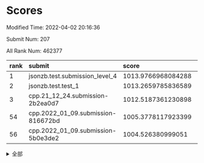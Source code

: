 # Scores

Modified Time: 2022-04-02 20:16:36

Submit Num: 207

All Rank Num: 462377

| rank |               submit               |       score        |       sigma        | pk_num |
| :--- | :--------------------------------- | :----------------- | :----------------- | :----- |
| 1    | jsonzb.test.submission_level_4     | 1013.9766968084288 | 0.8036398961230623 | 8933   |
| 2    | jsonzb.test.test_1                 | 1013.2659785836589 | 0.7982713992683415 | 8935   |
| 3    | cpp.21_12_24.submission-2b2ea0d7   | 1012.5187361230898 | 0.7727445115491158 | 8930   |
| 54   | cpp.2022_01_09.submission-816672bd | 1005.3778117923399 | 0.710937700775933  | 8935   |
| 56   | cpp.2022_01_09.submission-5b0e3de2 | 1004.526380999051  | 0.7189434643827475 | 8938   |


<details>
<summary>全部</summary>

| rank |                 submit                 |       score        |       sigma        | pk_num |
| :--- | :------------------------------------- | :----------------- | :----------------- | :----- |
| 1    | jsonzb.test.submission_level_4         | 1013.9766968084288 | 0.8036398961230623 | 8933   |
| 2    | jsonzb.test.test_1                     | 1013.2659785836589 | 0.7982713992683415 | 8935   |
| 3    | cpp.21_12_24.submission-2b2ea0d7       | 1012.5187361230898 | 0.7727445115491158 | 8930   |
| 4    | gobigger.level_3.submission_level_3_12 | 1011.6032487289002 | 0.7971764757738865 | 8935   |
| 5    | gobigger.level_3.submission_level_3_48 | 1011.549865484532  | 0.7695578009436104 | 8931   |
| 6    | gobigger.level_3.submission_level_3_34 | 1011.4883485364148 | 0.7751811153527498 | 8935   |
| 7    | gobigger.level_3.submission_level_3_25 | 1011.4516429658883 | 0.7684249163593784 | 8937   |
| 8    | gobigger.level_3.submission_level_3_22 | 1011.3699606488238 | 0.7896929298116822 | 8938   |
| 9    | gobigger.level_3.submission_level_3_15 | 1011.328801097595  | 0.7805191259160275 | 8931   |
| 10   | gobigger.level_3.submission_level_3_47 | 1011.3216431607369 | 0.7870646580153414 | 8937   |
| 11   | gobigger.level_3.submission_level_3_31 | 1010.9693321813269 | 0.756201241984537  | 8933   |
| 12   | gobigger.level_3.submission_level_3_37 | 1010.8963796892825 | 0.7596625474942923 | 8931   |
| 13   | gobigger.level_3.submission_level_3_39 | 1010.8822613280616 | 0.7592305507381355 | 8936   |
| 14   | gobigger.level_3.submission_level_3_42 | 1010.8023337618766 | 0.7741617089871552 | 8929   |
| 15   | gobigger.level_3.submission_level_3_38 | 1010.7991901571378 | 0.740055600701639  | 8934   |
| 16   | gobigger.level_3.submission_level_3_1  | 1010.7656672893548 | 0.7876364293314232 | 8933   |
| 17   | gobigger.level_3.submission_level_3_9  | 1010.67220732329   | 0.7729382859278303 | 8933   |
| 18   | gobigger.level_3.submission_level_3_8  | 1010.6263702744118 | 0.7702871651569281 | 8934   |
| 19   | gobigger.level_3.submission_level_3_26 | 1010.6252456740389 | 0.7582114288216245 | 8933   |
| 20   | gobigger.level_3.submission_level_3_16 | 1010.5326481202876 | 0.771620995766787  | 8943   |
| 21   | gobigger.level_3.submission_level_3_7  | 1010.365664950374  | 0.7515704800304184 | 8937   |
| 22   | gobigger.level_3.submission_level_3_33 | 1010.3625428736619 | 0.7916548642237297 | 8934   |
| 23   | gobigger.level_3.submission_level_3_20 | 1010.3065548002675 | 0.7565055011209222 | 8933   |
| 24   | gobigger.level_3.submission_level_3_19 | 1010.2579647634728 | 0.7779906096554611 | 8937   |
| 25   | gobigger.level_3.submission_level_3_4  | 1010.0523977604694 | 0.7463807934562449 | 8935   |
| 26   | gobigger.level_3.submission_level_3_6  | 1010.0273869832799 | 0.7359782194605176 | 8942   |
| 27   | gobigger.level_3.submission_level_3_23 | 1010.0154366001035 | 0.7653208702630311 | 8931   |
| 28   | gobigger.level_3.submission_level_3_21 | 1009.8242584298769 | 0.7541021350521442 | 8932   |
| 29   | gobigger.level_3.submission_level_3_10 | 1009.8087906337672 | 0.7546308217609614 | 8935   |
| 30   | gobigger.level_3.submission_level_3_40 | 1009.7527130903021 | 0.7404649972269602 | 8931   |
| 31   | gobigger.level_3.submission_level_3_41 | 1009.7118755372163 | 0.7519656833779221 | 8934   |
| 32   | gobigger.level_3.submission_level_3_24 | 1009.6865381177581 | 0.7643523061007133 | 8938   |
| 33   | gobigger.level_3.submission_level_3_32 | 1009.6755813995194 | 0.7446961847265702 | 8936   |
| 34   | gobigger.level_3.submission_level_3_29 | 1009.6707056465623 | 0.7566952422358042 | 8936   |
| 35   | gobigger.level_3.submission_level_3_28 | 1009.6510726823283 | 0.7581584070821176 | 8936   |
| 36   | gobigger.level_3.submission_level_3_3  | 1009.6268972405323 | 0.7525987809616016 | 8932   |
| 37   | gobigger.level_3.submission_level_3_5  | 1009.4808659073753 | 0.7664012999370047 | 8934   |
| 38   | gobigger.level_3.submission_level_3_2  | 1009.4557796242847 | 0.7418727093501348 | 8933   |
| 39   | gobigger.level_3.submission_level_3_18 | 1009.4009634079696 | 0.758485670488588  | 8936   |
| 40   | gobigger.level_3.submission_level_3_0  | 1009.3880149641157 | 0.759012120589558  | 8938   |
| 41   | gobigger.level_3.submission_level_3_46 | 1009.3841051703354 | 0.7518969544935538 | 8936   |
| 42   | gobigger.level_3.submission_level_3_35 | 1009.267779030622  | 0.7676121154576648 | 8932   |
| 43   | gobigger.level_3.submission_level_3_49 | 1009.2129240563706 | 0.7518671335015793 | 8937   |
| 44   | gobigger.level_3.submission_level_3_13 | 1009.1825235613147 | 0.7638295561564443 | 8941   |
| 45   | gobigger.level_3.submission_level_3_11 | 1009.1543535157305 | 0.762114713376044  | 8936   |
| 46   | gobigger.level_3.submission_level_3_30 | 1009.0521901440868 | 0.7650063622126766 | 8937   |
| 47   | gobigger.level_3.submission_level_3_43 | 1009.0108110635538 | 0.7612164140881317 | 8932   |
| 48   | gobigger.level_3.submission_level_3_14 | 1008.9574984746205 | 0.7435863344824872 | 8936   |
| 49   | gobigger.level_3.submission_level_3_44 | 1008.8712562879302 | 0.726893282891068  | 8936   |
| 50   | gobigger.level_3.submission_level_3_45 | 1008.7887278136582 | 0.7225702494892884 | 8935   |
| 51   | gobigger.level_3.submission_level_3_17 | 1008.7721744255728 | 0.7521919600435479 | 8938   |
| 52   | gobigger.level_3.submission_level_3_27 | 1008.4351160753638 | 0.7275157226262728 | 8936   |
| 53   | gobigger.level_3.submission_level_3_36 | 1007.7281982005693 | 0.7284192528653185 | 8935   |
| 54   | cpp.2022_01_09.submission-816672bd     | 1005.3778117923399 | 0.710937700775933  | 8935   |
| 55   | gobigger.level_1.submission_level_1_49 | 1004.6472762863168 | 0.7139946740636348 | 8938   |
| 56   | cpp.2022_01_09.submission-5b0e3de2     | 1004.526380999051  | 0.7189434643827475 | 8938   |
| 57   | gobigger.level_1.submission_level_1_0  | 1004.4791063259205 | 0.7315748159883106 | 8930   |
| 58   | gobigger.level_1.submission_level_1_41 | 1004.4690478982949 | 0.7227252276723103 | 8936   |
| 59   | gobigger.level_1.submission_level_1_27 | 1004.429495095539  | 0.7217282822788561 | 8935   |
| 60   | gobigger.level_1.submission_level_1_46 | 1004.3762473215332 | 0.7099134027439093 | 8935   |
| 61   | gobigger.level_1.submission_level_1_18 | 1004.3612282891437 | 0.7324990564816336 | 8936   |
| 62   | gobigger.level_1.submission_level_1_38 | 1004.0703602877859 | 0.7189742590680358 | 8930   |
| 63   | gobigger.level_1.submission_level_1_17 | 1004.0125975770713 | 0.7233165984854673 | 8930   |
| 64   | gobigger.level_1.submission_level_1_26 | 1003.9827619899402 | 0.7197234519113329 | 8937   |
| 65   | gobigger.level_1.submission_level_1_22 | 1003.9489440821969 | 0.7144575894386869 | 8930   |
| 66   | gobigger.level_1.submission_level_1_31 | 1003.931345655312  | 0.726433937749512  | 8929   |
| 67   | gobigger.level_1.submission_level_1_1  | 1003.9306615175414 | 0.7113002806948984 | 8935   |
| 68   | gobigger.level_1.submission_level_1_15 | 1003.8808519345232 | 0.7107980509789237 | 8935   |
| 69   | gobigger.level_1.submission_level_1_14 | 1003.8754852966466 | 0.7278135401226541 | 8932   |
| 70   | gobigger.level_1.submission_level_1_9  | 1003.727198345124  | 0.738147240007408  | 8934   |
| 71   | gobigger.level_1.submission_level_1_12 | 1003.7078416462803 | 0.7176794676525375 | 8935   |
| 72   | gobigger.level_1.submission_level_1_11 | 1003.70250188335   | 0.7244627952983186 | 8936   |
| 73   | gobigger.level_1.submission_level_1_45 | 1003.6788306546723 | 0.7194385204453138 | 8934   |
| 74   | gobigger.level_1.submission_level_1_3  | 1003.6479681700857 | 0.7093917010242156 | 8930   |
| 75   | gobigger.level_1.submission_level_1_48 | 1003.6397822081956 | 0.7114839159809525 | 8935   |
| 76   | gobigger.level_1.submission_level_1_2  | 1003.5836581262836 | 0.7247567923101012 | 8937   |
| 77   | gobigger.level_1.submission_level_1_29 | 1003.5813113700814 | 0.7192745489936379 | 8935   |
| 78   | gobigger.level_1.submission_level_1_28 | 1003.4694821103969 | 0.6989630739655045 | 8933   |
| 79   | gobigger.level_1.submission_level_1_47 | 1003.3827326278968 | 0.7220381177375558 | 8932   |
| 80   | gobigger.level_1.submission_level_1_10 | 1003.3716815739299 | 0.7345341194876374 | 8935   |
| 81   | gobigger.level_1.submission_level_1_39 | 1003.3581992541964 | 0.7193709691774371 | 8936   |
| 82   | gobigger.level_1.submission_level_1_35 | 1003.3109940853333 | 0.7291084948608795 | 8940   |
| 83   | gobigger.level_1.submission_level_1_33 | 1003.2827990704492 | 0.7268161517038252 | 8934   |
| 84   | gobigger.level_1.submission_level_1_4  | 1003.2680656011378 | 0.7192107050417779 | 8940   |
| 85   | gobigger.level_1.submission_level_1_34 | 1003.1617554052781 | 0.6970885973350377 | 8933   |
| 86   | gobigger.level_1.submission_level_1_43 | 1003.0670295016008 | 0.7210909060072372 | 8935   |
| 87   | gobigger.level_1.submission_level_1_37 | 1003.0300885903052 | 0.7121180753887916 | 8936   |
| 88   | gobigger.level_1.submission_level_1_19 | 1003.0284145543307 | 0.7092313367151584 | 8932   |
| 89   | gobigger.level_1.submission_level_1_21 | 1003.0230810904127 | 0.7148063845089574 | 8936   |
| 90   | gobigger.level_1.submission_level_1_5  | 1003.0210908151885 | 0.715319273218932  | 8934   |
| 91   | gobigger.level_1.submission_level_1_13 | 1003.0165727563954 | 0.7175648373013565 | 8937   |
| 92   | gobigger.level_1.submission_level_1_30 | 1002.9911479320423 | 0.7126197205173643 | 8935   |
| 93   | gobigger.level_1.submission_level_1_44 | 1002.9116944727028 | 0.71532702783359   | 8937   |
| 94   | gobigger.level_1.submission_level_1_7  | 1002.8716969538608 | 0.7044685338603511 | 8933   |
| 95   | gobigger.level_1.submission_level_1_42 | 1002.7882367849353 | 0.7071509666514192 | 8933   |
| 96   | gobigger.level_1.submission_level_1_20 | 1002.7658705584065 | 0.7179761197359081 | 8936   |
| 97   | gobigger.level_1.submission_level_1_32 | 1002.6964519531963 | 0.7119268988277708 | 8934   |
| 98   | gobigger.level_1.submission_level_1_8  | 1002.685052353945  | 0.7159923473018133 | 8936   |
| 99   | gobigger.level_1.submission_level_1_23 | 1002.6310573804955 | 0.7113524606041839 | 8931   |
| 100  | gobigger.level_1.submission_level_1_25 | 1002.5679037400804 | 0.7192815557878641 | 8936   |
| 101  | gobigger.level_1.submission_level_1_16 | 1002.5433036290384 | 0.698547951405725  | 8937   |
| 102  | gobigger.level_1.submission_level_1_6  | 1002.3112493401509 | 0.710656877542341  | 8933   |
| 103  | gobigger.level_1.submission_level_1_24 | 1002.2823537557839 | 0.7071334089222303 | 8937   |
| 104  | gobigger.level_1.submission_level_1_36 | 1002.2059679600864 | 0.7271284886066303 | 8933   |
| 105  | gobigger.level_1.submission_level_1_40 | 1001.371325190105  | 0.7112988006777321 | 8933   |
| 106  | gobigger.random.submission_random_29   | 997.5148105315509  | 0.7163469442048025 | 8935   |
| 107  | gobigger.random.submission_random_12   | 997.3736742370295  | 0.6953179349030553 | 8932   |
| 108  | gobigger.random.submission_random_43   | 997.1749074426616  | 0.7124507432834905 | 8930   |
| 109  | gobigger.random.submission_random_23   | 997.0784877686765  | 0.7082249095537699 | 8935   |
| 110  | gobigger.random.submission_random_19   | 996.9861293196967  | 0.7017093495068338 | 8936   |
| 111  | gobigger.random.submission_random_4    | 996.8843830430286  | 0.7111934642588773 | 8939   |
| 112  | gobigger.random.submission_random_24   | 996.6986098137215  | 0.7295500302471705 | 8932   |
| 113  | gobigger.random.submission_random_21   | 996.6913833467376  | 0.715772092295429  | 8936   |
| 114  | gobigger.random.submission_random_6    | 996.6685346874148  | 0.7043501873287838 | 8941   |
| 115  | gobigger.random.submission_random_1    | 996.6214297146669  | 0.7032978377020586 | 8935   |
| 116  | gobigger.random.submission_random_48   | 996.604400312228   | 0.7139903020821932 | 8933   |
| 117  | gobigger.random.submission_random_18   | 996.5052900110003  | 0.7095056686465191 | 8938   |
| 118  | gobigger.random.submission_random_49   | 996.366713667277   | 0.7001709800567519 | 8936   |
| 119  | gobigger.random.submission_random_26   | 996.3646512833054  | 0.7058950661523035 | 8928   |
| 120  | gobigger.random.submission_random_42   | 996.3444641899279  | 0.7189582445679985 | 8934   |
| 121  | gobigger.random.submission_random_30   | 996.2531560093639  | 0.711939901181239  | 8936   |
| 122  | gobigger.random.submission_random_5    | 996.2517007294397  | 0.7130363965040862 | 8934   |
| 123  | gobigger.random.submission_random_14   | 996.1865975508166  | 0.6961509586312605 | 8937   |
| 124  | gobigger.random.submission_random_3    | 996.1703903670431  | 0.7080718243873859 | 8942   |
| 125  | gobigger.random.submission_random_36   | 996.1630069825161  | 0.6989366625953591 | 8936   |
| 126  | gobigger.random.submission_random_17   | 996.1460613001551  | 0.6997484770574761 | 8939   |
| 127  | gobigger.random.submission_random_31   | 996.0787356013476  | 0.7096392227387954 | 8937   |
| 128  | gobigger.random.submission_random_25   | 996.0598480607009  | 0.7157786342625404 | 8935   |
| 129  | gobigger.random.submission_random_11   | 996.0521405168455  | 0.7037751981561942 | 8939   |
| 130  | gobigger.random.submission_random_45   | 996.0189380708158  | 0.7208240524124333 | 8931   |
| 131  | gobigger.random.submission_random_22   | 996.0133741847133  | 0.7193919638871241 | 8938   |
| 132  | gobigger.random.submission_random_16   | 995.9537120453501  | 0.7104875340533854 | 8933   |
| 133  | gobigger.random.submission_random_41   | 995.9483722583182  | 0.7054477071753622 | 8939   |
| 134  | gobigger.random.submission_random_34   | 995.9466909995737  | 0.7116533233141994 | 8937   |
| 135  | gobigger.random.submission_random_2    | 995.9381643248869  | 0.7127087968178205 | 8933   |
| 136  | gobigger.random.submission_random_9    | 995.908462395303   | 0.7147358185164265 | 8934   |
| 137  | gobigger.random.submission_random_10   | 995.9062947541056  | 0.7044001144964879 | 8936   |
| 138  | gobigger.random.submission_random_32   | 995.8220991187923  | 0.7165615391872284 | 8931   |
| 139  | gobigger.random.submission_random_20   | 995.8079200963737  | 0.7224881574610722 | 8939   |
| 140  | gobigger.random.submission_random_8    | 995.7607266649604  | 0.7026031415160122 | 8939   |
| 141  | gobigger.random.submission_random_7    | 995.723234284833   | 0.7107924741925498 | 8931   |
| 142  | gobigger.random.submission_random_27   | 995.5759832620538  | 0.7092943422691516 | 8933   |
| 143  | gobigger.random.submission_random_33   | 995.5184629603241  | 0.7056617672656508 | 8931   |
| 144  | gobigger.random.submission_random_40   | 995.5174379988582  | 0.7057544739900047 | 8935   |
| 145  | gobigger.random.submission_random_44   | 995.4819600824039  | 0.707686462420544  | 8942   |
| 146  | gobigger.random.submission_random_28   | 995.4806765480273  | 0.7160815466597286 | 8938   |
| 147  | gobigger.random.submission_random_37   | 995.4666895149993  | 0.7086963727502772 | 8935   |
| 148  | gobigger.random.submission_random_38   | 995.453706983438   | 0.7088501724091404 | 8932   |
| 149  | gobigger.random.submission_random_13   | 995.2613920397607  | 0.7240381865460792 | 8936   |
| 150  | gobigger.random.submission_random_0    | 995.2499906449261  | 0.7219512865677269 | 8940   |
| 151  | gobigger.random.submission_random_46   | 995.2068930739647  | 0.7120528239318364 | 8936   |
| 152  | gobigger.random.submission_random_39   | 995.0186521370726  | 0.7234247196824741 | 8937   |
| 153  | gobigger.random.submission_random_47   | 994.8895063139227  | 0.7103760145749894 | 8934   |
| 154  | gobigger.random.submission_random_15   | 994.8699152973486  | 0.7297529212999185 | 8931   |
| 155  | gobigger.level_2.submission_level_2_35 | 994.742728558976   | 0.7318461395425621 | 8937   |
| 156  | gobigger.random.submission_random_35   | 994.5476171276629  | 0.7149075272539649 | 8933   |
| 157  | gobigger.level_2.submission_level_2_5  | 993.8358140590717  | 0.7233997924743779 | 8935   |
| 158  | gobigger.level_2.submission_level_2_39 | 993.8147610115219  | 0.7243887848138876 | 8939   |
| 159  | gobigger.level_2.submission_level_2_25 | 993.3959234164714  | 0.7251293347469696 | 8931   |
| 160  | gobigger.level_2.submission_level_2_7  | 993.392517935159   | 0.7202857065481247 | 8934   |
| 161  | gobigger.level_2.submission_level_2_33 | 993.317473214655   | 0.7176447280284582 | 8939   |
| 162  | gobigger.level_2.submission_level_2_37 | 993.3160408815892  | 0.7318871676581344 | 8934   |
| 163  | gobigger.level_2.submission_level_2_43 | 993.1364169546653  | 0.7354041714295011 | 8933   |
| 164  | gobigger.level_2.submission_level_2_40 | 993.0996698710361  | 0.7345011402693685 | 8927   |
| 165  | gobigger.level_2.submission_level_2_38 | 993.0591515431126  | 0.7416942341867653 | 8932   |
| 166  | gobigger.level_2.submission_level_2_49 | 993.0474455463152  | 0.7361090744073201 | 8933   |
| 167  | gobigger.level_2.submission_level_2_28 | 992.9752166377233  | 0.7280420298848371 | 8940   |
| 168  | gobigger.level_2.submission_level_2_8  | 992.9146056044644  | 0.7260741848150519 | 8935   |
| 169  | gobigger.level_2.submission_level_2_47 | 992.8961438525012  | 0.7410435140213458 | 8934   |
| 170  | gobigger.level_2.submission_level_2_3  | 992.8813565770132  | 0.7268035974182853 | 8935   |
| 171  | gobigger.level_2.submission_level_2_41 | 992.5762270725801  | 0.723772534506527  | 8933   |
| 172  | gobigger.level_2.submission_level_2_16 | 992.5715242246785  | 0.7424778853768108 | 8933   |
| 173  | gobigger.level_2.submission_level_2_31 | 992.4629818117166  | 0.7445206076608717 | 8935   |
| 174  | gobigger.level_2.submission_level_2_26 | 992.3602741457653  | 0.7404510812699973 | 8937   |
| 175  | gobigger.level_2.submission_level_2_45 | 992.3265354290611  | 0.7470287317027139 | 8933   |
| 176  | gobigger.level_2.submission_level_2_27 | 992.2489463414854  | 0.734721663077039  | 8937   |
| 177  | gobigger.level_2.submission_level_2_34 | 992.2087921212257  | 0.7404567558294811 | 8931   |
| 178  | gobigger.level_2.submission_level_2_20 | 992.1383237811496  | 0.7489068203245783 | 8936   |
| 179  | gobigger.level_2.submission_level_2_14 | 992.1178776344091  | 0.7431582719493364 | 8937   |
| 180  | gobigger.level_2.submission_level_2_19 | 992.058237826515   | 0.7559571968871691 | 8937   |
| 181  | gobigger.level_2.submission_level_2_12 | 992.0053242314107  | 0.748492897130062  | 8936   |
| 182  | gobigger.level_2.submission_level_2_22 | 991.9077841696461  | 0.7624796280902093 | 8935   |
| 183  | gobigger.level_2.submission_level_2_6  | 991.8519197489742  | 0.7405540609177934 | 8936   |
| 184  | gobigger.level_2.submission_level_2_24 | 991.7871291529548  | 0.7582894549922671 | 8937   |
| 185  | gobigger.level_2.submission_level_2_30 | 991.6773538500333  | 0.7538064367851315 | 8939   |
| 186  | gobigger.level_2.submission_level_2_46 | 991.6750973502146  | 0.7413219573383234 | 8935   |
| 187  | gobigger.level_2.submission_level_2_32 | 991.6227512056726  | 0.7634771542940761 | 8932   |
| 188  | gobigger.level_2.submission_level_2_18 | 991.5865097564339  | 0.7777876276841776 | 8933   |
| 189  | gobigger.level_2.submission_level_2_10 | 991.5862272924309  | 0.7339376638063823 | 8932   |
| 190  | gobigger.level_2.submission_level_2_36 | 991.5740327453666  | 0.7461358917821312 | 8934   |
| 191  | gobigger.level_2.submission_level_2_13 | 991.3321507333176  | 0.7579272411667544 | 8932   |
| 192  | gobigger.level_2.submission_level_2_21 | 991.2449540912409  | 0.7510417782554574 | 8936   |
| 193  | gobigger.level_2.submission_level_2_9  | 991.2266564880206  | 0.7587916277908271 | 8934   |
| 194  | gobigger.level_2.submission_level_2_48 | 991.1464048039306  | 0.7811327684618498 | 8933   |
| 195  | gobigger.level_2.submission_level_2_11 | 991.125488235746   | 0.7678193717298502 | 8936   |
| 196  | gobigger.level_2.submission_level_2_1  | 991.0431756900359  | 0.7629861533648985 | 8932   |
| 197  | gobigger.level_2.submission_level_2_23 | 991.0092320495454  | 0.7700234415159364 | 8936   |
| 198  | gobigger.level_2.submission_level_2_29 | 990.7664851517127  | 0.7478031677870206 | 8938   |
| 199  | gobigger.level_2.submission_level_2_4  | 990.7064997685352  | 0.7395989742511104 | 8933   |
| 200  | gobigger.level_2.submission_level_2_44 | 990.6829815460413  | 0.7595242891735517 | 8937   |
| 201  | gobigger.level_2.submission_level_2_42 | 990.4620610902056  | 0.761870557661878  | 8939   |
| 202  | gobigger.level_2.submission_level_2_2  | 990.2339264063795  | 0.7921199423260881 | 8930   |
| 203  | gobigger.level_2.submission_level_2_15 | 990.1143596327507  | 0.7723637273829247 | 8932   |
| 204  | gobigger.level_2.submission_level_2_17 | 989.8701455319683  | 0.7626979250142407 | 8934   |
| 205  | gobigger.level_2.submission_level_2_0  | 989.7071217070215  | 0.7695798537152881 | 8938   |
| 206  | gobigger.none.submission_none_0        | 978.466315507207   | 1.3592922368343727 | 8932   |
| 207  | gobigger.none.submission_none_1        | 973.8792365947498  | 1.8192088002695268 | 8932   |

</details>